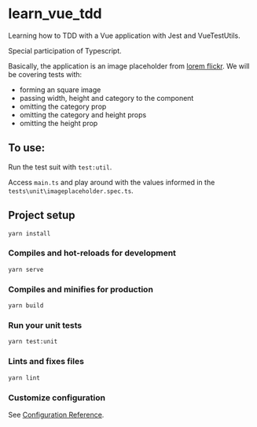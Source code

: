 # learn_vue_tdd
Learning how to TDD with a Vue application with Jest and VueTestUtils.

Special participation of Typescript.

Basically, the application is an image placeholder from [lorem flickr](https://loremflickr.com/). We will be covering tests with:

- forming an square image
- passing width, height and category to the component
- omitting the category prop
- omitting the category and height props
- omitting the height prop

## To use:
Run the test suit with `test:util`.

Access `main.ts` and play around with the values informed in the `tests\unit\imageplaceholder.spec.ts`.

## Project setup
```
yarn install
```

### Compiles and hot-reloads for development
```
yarn serve
```

### Compiles and minifies for production
```
yarn build
```

### Run your unit tests
```
yarn test:unit
```

### Lints and fixes files
```
yarn lint
```

### Customize configuration
See [Configuration Reference](https://cli.vuejs.org/config/).

